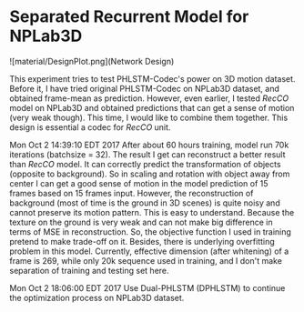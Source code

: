 # Separated Recurrent Model for NPLab3D

![material/DesignPlot.png](Network Design)

This experiment tries to test PHLSTM-Codec's power on 3D motion dataset. Before it, I have tried original PHLSTM-Codec on NPLab3D dataset, and obtained frame-mean as prediction. However, even earlier, I tested *RecCO* model on NPLab3D and obtained predictions that can get a sense of motion (very weak though). This time, I would like to combine them together. This design is essential a codec for *RecCO* unit.

Mon Oct  2 14:39:10 EDT 2017
After about 60 hours training, model run 70k iterations (batchsize = 32). The result I get can reconstruct a better result than *RecCO* model. It can correctly predict the transformation of objects (opposite to background). So in scaling and rotation with object away from center I can get a good sense of motion in the model prediction of 15 frames based on 15 frames input. However, the reconstruction of background (most of time is the ground in 3D scenes) is quite noisy and cannot preserve its motion pattern. This is easy to understand. Because the texture on the ground is very weak and can not make big difference in terms of MSE in reconstruction. So, the objective function I used in training pretend to make trade-off on it. Besides, there is underlying overfitting problem in this model. Currently, effective dimension (after whitening) of a frame is 269, while only 20k sequence used in training, and I don't make separation of training and testing set here.

Mon Oct  2 18:06:00 EDT 2017
Use Dual-PHLSTM (DPHLSTM) to continue the optimization process on NPLab3D dataset.
